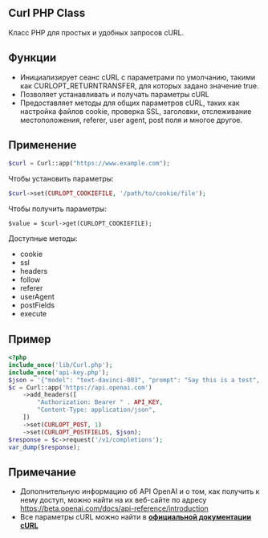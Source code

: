 ## ****Curl PHP Class****

Класс PHP для простых и удобных запросов cURL.

## **Функции**

- Инициализирует сеанс cURL с параметрами по умолчанию, такими как CURLOPT_RETURNTRANSFER, для которых задано значение true.
- Позволяет устанавливать и получать параметры cURL
- Предоставляет методы для общих параметров cURL, таких как настройка файлов cookie, проверка SSL, заголовки, отслеживание местоположения, referer, user agent, post поля и многое другое.

## **Применение**

```php
$curl = Curl::app("https://www.example.com");
```

Чтобы установить параметры:

```php
$curl->set(CURLOPT_COOKIEFILE, '/path/to/cookie/file');
```

Чтобы получить параметры:

```
$value = $curl->get(CURLOPT_COOKIEFILE);
```

Доступные методы:

- cookie
- ssl
- headers
- follow
- referer
- userAgent
- postFields
- execute

## **Пример**

```php
<?php
include_once('lib/Curl.php');
include_once('api-key.php');
$json = '{"model": "text-davinci-003", "prompt": "Say this is a test", "temperature": 0, "max_tokens": 7}';
$c = Curl::app('https://api.openai.com')
    ->add_headers([
        "Authorization: Bearer " . API_KEY,
        "Content-Type: application/json",
    ])
    ->set(CURLOPT_POST, 1)
    ->set(CURLOPT_POSTFIELDS, $json);
$response = $c->request('/v1/completions');
var_dump($response);
```

## **Примечание**

- Дополнительную информацию об API OpenAI и о том, как получить к нему доступ, можно найти на их веб-сайте по адресу https://beta.openai.com/docs/api-reference/introduction
- Все параметры cURL можно найти в **[официальной документации cURL](https://curl.haxx.se/libcurl/c/curl_easy_setopt.html)**
